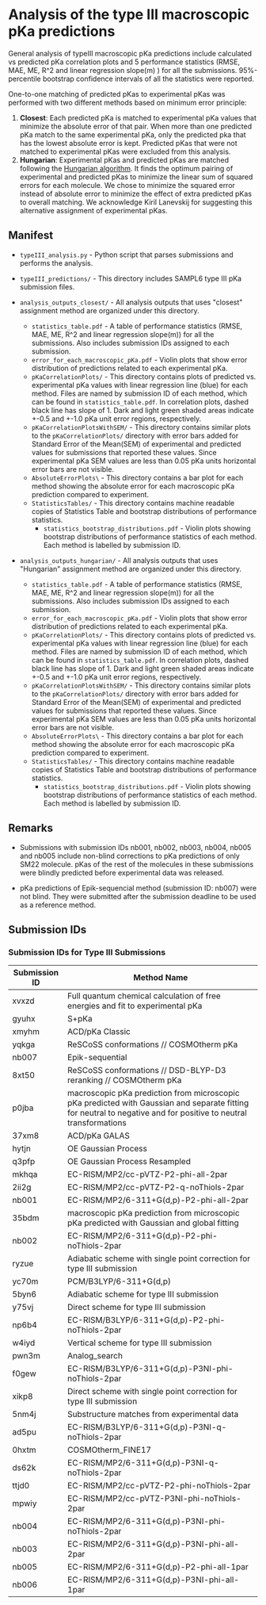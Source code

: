 # Analysis of the type III macroscopic pKa predictions

General analysis of typeIII macroscopic pKa predictions include calculated vs predicted pKa correlation plots and 5 performance statistics (RMSE, MAE, ME, R^2 and linear regression slope(m) ) for all the submissions. 
95%-percentile bootstrap confidence intervals of all the statistics were reported. 

One-to-one matching of predicted pKas to experimental pKas was performed with two different methods based on minimum error principle:
1. **Closest**: Each predicted pKa is matched to experimental pKa values that minimize the absolute error of that pair.
When more than one predicted pKa match to the same experimental pKa, only the predicted pka that has the lowest absolute error is kept. 
Predicted pKas that were not matched to experimental pKas were excluded from this analysis.
2. **Hungarian**: Experimental pKas and predicted pKas are matched following the [Hungarian algorithm](https://docs.scipy.org/doc/scipy-0.18.1/reference/generated/scipy.optimize.linear_sum_assignment.html). It finds the optimum pairing of experimental and predicted pKas to minimize the linear sum of squared errors for each molecule. We chose to minimize the squared error instead of absolute error to minimize the effect of extra predicted pKas to overall matching. We acknowledge Kiril Lanevskij for suggesting this alternative assignment of experimental pKas.

## Manifest
- `typeIII_analysis.py` - Python script that parses submissions and performs the analysis.
- `typeIII_predictions/` - This directory includes SAMPL6 type III pKa submission files.

- `analysis_outputs_closest/` - All analysis outputs that uses "closest" assignment method are organized under this directory.
  - `statistics_table.pdf` - A table of performance statistics (RMSE, MAE, ME, R^2 and linear regression slope(m)) for all the submissions. Also includes submission IDs assigned to each submission.
  - `error_for_each_macroscopic_pKa.pdf` - Violin plots that show error distribution of predictions related to each experimental pKa. 
  - `pKaCorrelationPlots/` - This directory contains plots of predicted vs. experimental pKa values with linear regression line (blue) for each method. Files are named by submission ID of each method, which can be found in `statistics_table.pdf`. In correlation plots, dashed black line has slope of 1. Dark and light green shaded areas indicate +-0.5 and +-1.0 pKa unit error regions, respectively.
  - `pKaCorrelationPlotsWithSEM/` - This directory contains similar plots to the `pKaCorrelationPlots/` directory with error bars added for Standard Error of the Mean(SEM) of experimental and predicted values for submissions that reported these values. Since experimental pKa SEM values are less than 0.05 pKa units horizontal error bars are not visible.
  - `AbsoluteErrorPlots\` - This directory contains a bar plot for each method showing the absolute error for each macroscopic pKa prediction compared to experiment.
  - `StatisticsTables/` - This directory contains machine readable copies of Statistics Table and bootstrap distributions of performance statistics.  
    - `statistics_bootstrap_distributions.pdf` - Violin plots showing bootstrap distributions of performance statistics of each method. Each method is labelled by submission ID.
    
- `analysis_outputs_hungarian/` -  All analysis outputs that uses "Hungarian" assignment method are organized under this directory.
  - `statistics_table.pdf` - A table of performance statistics (RMSE, MAE, ME, R^2 and linear regression slope(m)) for all the submissions. Also includes submission IDs assigned to each submission.
  - `error_for_each_macroscopic_pKa.pdf` - Violin plots that show error distribution of predictions related to each experimental pKa. 
  - `pKaCorrelationPlots/` - This directory contains plots of predicted vs. experimental pKa values with linear regression line (blue) for each method. Files are named by submission ID of each method, which can be found in `statistics_table.pdf`. In correlation plots, dashed black line has slope of 1. Dark and light green shaded areas indicate +-0.5 and +-1.0 pKa unit error regions, respectively.
  - `pKaCorrelationPlotsWithSEM/` - This directory contains similar plots to the `pKaCorrelationPlots/` directory with error bars added for Standard Error of the Mean(SEM) of experimental and predicted values for submissions that reported these values. Since experimental pKa SEM values are less than 0.05 pKa units horizontal error bars are not visible.
  - `AbsoluteErrorPlots\` - This directory contains a bar plot for each method showing the absolute error for each macroscopic pKa prediction compared to experiment.
  - `StatisticsTables/` - This directory contains machine readable copies of Statistics Table and bootstrap distributions of performance statistics.  
    - `statistics_bootstrap_distributions.pdf` - Violin plots showing bootstrap distributions of performance statistics of each method. Each method is labelled by submission ID.

## Remarks
- Submissions with submission IDs nb001, nb002, nb003, nb004, nb005 and nb005 include non-blind corrections to pKa predictions of only SM22 molecule. pKas of the rest of the molecules in these submissions were blindly predicted before experimental data was released.

- pKa predictions of Epik-sequencial method (submission ID: nb007) were not blind. They were submitted after the submission deadline to be used as a reference method.

## Submission IDs
### Submission IDs for Type III Submissions
| Submission ID | Method Name |  
|---------------|-------------|
| xvxzd | Full quantum chemical calculation of free energies and fit to experimental pKa |  
| gyuhx |	S+pKa |  
| xmyhm |	ACD/pKa Classic |  
| yqkga |	ReSCoSS conformations // COSMOtherm pKa |
| nb007 | Epik-sequential|
| 8xt50 |	ReSCoSS conformations // DSD-BLYP-D3 reranking // COSMOtherm pKa |
| p0jba |	macroscopic pKa prediction from microscopic pKa predicted with Gaussian and separate fitting for neutral to negative and for positive to neutral transformations |
| 37xm8	| ACD/pKa GALAS | 
| hytjn	| OE Gaussian Process | 
| q3pfp	| OE Gaussian Process Resampled |
| mkhqa	| EC-RISM/MP2/cc-pVTZ-P2-phi-all-2par |
| 2ii2g	| EC-RISM/MP2/cc-pVTZ-P2-q-noThiols-2par |
| nb001	| EC-RISM/MP2/6-311+G(d,p)-P2-phi-all-2par |
| 35bdm |	macroscopic pKa prediction from microscopic pKa predicted with Gaussian and global fitting |
| nb002	| EC-RISM/MP2/6-311+G(d,p)-P2-phi-noThiols-2par |
| ryzue	| Adiabatic scheme with single point correction for type III submission |
| yc70m	| PCM/B3LYP/6-311+G(d,p) |
| 5byn6	| Adiabatic scheme for type III submission |
| y75vj	| Direct scheme for type III submission |
| np6b4	| EC-RISM/B3LYP/6-311+G(d,p)-P2-phi-noThiols-2par |
| w4iyd	| Vertical scheme for type III submission |
| pwn3m	| Analog_search |
| f0gew	| EC-RISM/B3LYP/6-311+G(d,p)-P3NI-phi-noThiols-2par |
| xikp8	| Direct scheme with single point correction for type III submission |
| 5nm4j	| Substructure matches from experimental data |
| ad5pu	| EC-RISM/B3LYP/6-311+G(d,p)-P3NI-q-noThiols-2par |
| 0hxtm	| COSMOtherm_FINE17 |
| ds62k |	EC-RISM/MP2/6-311+G(d,p)-P3NI-q-noThiols-2par |
| ttjd0	| EC-RISM/MP2/cc-pVTZ-P2-phi-noThiols-2par |
| mpwiy |	EC-RISM/MP2/cc-pVTZ-P3NI-phi-noThiols-2par |
| nb004	| EC-RISM/MP2/6-311+G(d,p)-P3NI-phi-noThiols-2par |
| nb003	| EC-RISM/MP2/6-311+G(d,p)-P3NI-phi-all-2par |
| nb005	| EC-RISM/MP2/6-311+G(d,p)-P2-phi-all-1par |
| nb006	| EC-RISM/MP2/6-311+G(d,p)-P3NI-phi-all-1par|

